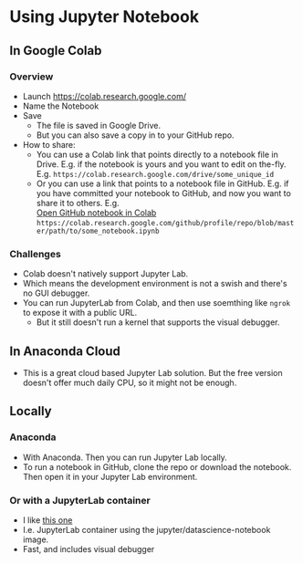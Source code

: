 # Using Jupyter Notebook

## In Google Colab

### Overview

- Launch https://colab.research.google.com/
- Name the Notebook
- Save
  - The file is saved in Google Drive.
  - But you can also save a copy in to your GitHub repo.
- How to share:
  - You can use a Colab link that points directly to a notebook file in Drive. E.g. if the notebook is yours and you want to edit on the-fly. E.g. `https://colab.research.google.com/drive/some_unique_id`
  - Or you can use a link that points to a notebook file in GitHub. E.g. if you have committed your notebook to GitHub, and now you want to share it to others. E.g. \
  [Open GitHub notebook in Colab](https://colab.research.google.com/github/derailed-dash/Advent-of-Code/blob/master/src/AoC_2017/Dazbo's_Advent_of_Code_2017.ipynb) \
  `https://colab.research.google.com/github/profile/repo/blob/master/path/to/some_notebook.ipynb`

### Challenges

- Colab doesn't natively support Jupyter Lab.
- Which means the development environment is not a swish and there's no GUI debugger.
- You can run JupyterLab from Colab, and then use soemthing like `ngrok` to expose it with a public URL.
  - But it still doesn't run a kernel that supports the visual debugger.

## In Anaconda Cloud

- This is a great cloud based Jupyter Lab solution.  But the free version doesn't offer much daily CPU, so it might not be enough.

## Locally

### Anaconda

- With Anaconda. Then you can run Jupyter Lab locally.
- To run a notebook in GitHub, clone the repo or download the notebook.  Then open it in your Jupyter Lab environment.

### Or with a JupyterLab container

- I like [this one](https://gist.github.com/derailed-dash/771bcd49b469ed7aed974d51c1720815)
- I.e. JupyterLab container using the jupyter/datascience-notebook image.
- Fast, and includes visual debugger